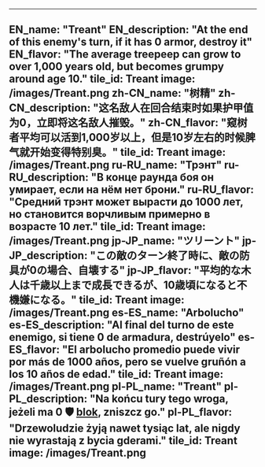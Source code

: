 ---

EN_name: "Treant"
EN_description: "At the end of this enemy's turn, if it has 0 armor, destroy it"
EN_flavor: "The average treepeep can grow to over 1,000 years old, but becomes grumpy around age 10."
tile_id: Treant
image: /images/Treant.png
zh-CN_name: "树精"
zh-CN_description: "这名敌人在回合结束时如果护甲值为0，立即将这名敌人摧毁。"
zh-CN_flavor: "窥树者平均可以活到1,000岁以上，但是10岁左右的时候脾气就开始变得特别臭。"
tile_id: Treant
image: /images/Treant.png
ru-RU_name: "Трэнт"
ru-RU_description: "В конце раунда боя он умирает, если на нём нет брони."
ru-RU_flavor: "Средний трэнт может вырасти до 1000 лет, но становится ворчливым примерно в возрасте 10 лет."
tile_id: Treant
image: /images/Treant.png
jp-JP_name: "ツリーント"
jp-JP_description: "この敵のターン終了時に、敵の防具が0の場合、自壊する"
jp-JP_flavor: "平均的な木人は千歳以上まで成長できるが、10歳頃になると不機嫌になる。"
tile_id: Treant
image: /images/Treant.png
es-ES_name: "Arbolucho"
es-ES_description: "Al final del turno de este enemigo, si tiene 0 de armadura, destrúyelo"
es-ES_flavor: "El arbolucho promedio puede vivir por más de 1000 años, pero se vuelve gruñón a los 10 años de edad."
tile_id: Treant
image: /images/Treant.png
pl-PL_name: "Treant"
pl-PL_description: "Na końcu tury tego wroga, jeżeli ma 0 🛡️️ <u>blok</u>, zniszcz go."
pl-PL_flavor: "Drzewoludzie żyją nawet tysiąc lat, ale nigdy nie wyrastają z bycia gderami."
tile_id: Treant
image: /images/Treant.png
---